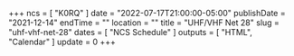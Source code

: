 +++
ncs = [ "K0RQ" ]
date = "2022-07-17T21:00:00-05:00"
publishDate = "2021-12-14"
endTime = ""
location = ""
title = "UHF/VHF Net 28"
slug = "uhf-vhf-net-28"
dates = [ "NCS Schedule" ]
outputs = [ "HTML", "Calendar" ]
update = 0
+++
